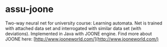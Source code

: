 # assu-joone

Two-way neural net for university course: Learning automata. Net is trained with attached data set and interrogated with similar data set (with deviations). Implemented in Java with JOONE engine.
Find more about JOONE here: [http://www.jooneworld.com/](http://www.jooneworld.com/)
